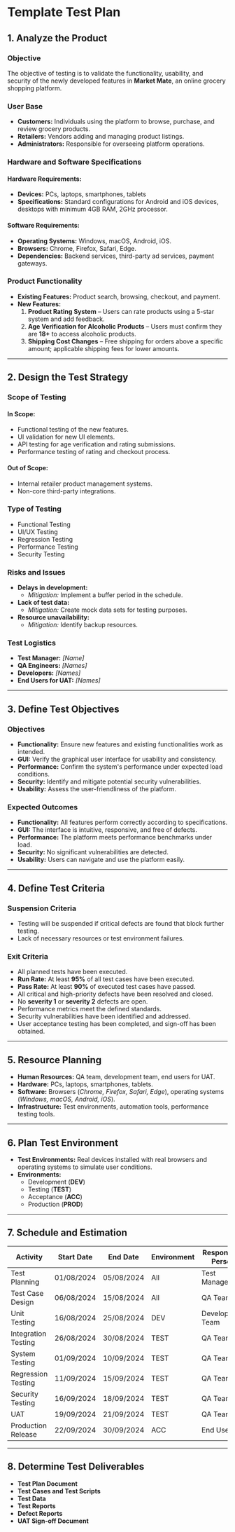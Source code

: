 # Template Test Plan

## 1. Analyze the Product

### Objective
The objective of testing is to validate the functionality, usability, and security of the newly developed features in **Market Mate**, an online grocery shopping platform.

### User Base
- **Customers:** Individuals using the platform to browse, purchase, and review grocery products.
- **Retailers:** Vendors adding and managing product listings.
- **Administrators:** Responsible for overseeing platform operations.

### Hardware and Software Specifications

#### Hardware Requirements:
- **Devices:** PCs, laptops, smartphones, tablets
- **Specifications:** Standard configurations for Android and iOS devices, desktops with minimum 4GB RAM, 2GHz processor.

#### Software Requirements:
- **Operating Systems:** Windows, macOS, Android, iOS.
- **Browsers:** Chrome, Firefox, Safari, Edge.
- **Dependencies:** Backend services, third-party ad services, payment gateways.

### Product Functionality
- **Existing Features:** Product search, browsing, checkout, and payment.
- **New Features:**
  1. **Product Rating System** – Users can rate products using a 5-star system and add feedback.
  2. **Age Verification for Alcoholic Products** – Users must confirm they are **18+** to access alcoholic products.
  3. **Shipping Cost Changes** – Free shipping for orders above a specific amount; applicable shipping fees for lower amounts.

---

## 2. Design the Test Strategy

### Scope of Testing

#### **In Scope:**
- Functional testing of the new features.
- UI validation for new UI elements.
- API testing for age verification and rating submissions.
- Performance testing of rating and checkout process.

#### **Out of Scope:**
- Internal retailer product management systems.
- Non-core third-party integrations.

### Type of Testing
- Functional Testing
- UI/UX Testing
- Regression Testing
- Performance Testing
- Security Testing

### Risks and Issues
- **Delays in development:**  
  - *Mitigation:* Implement a buffer period in the schedule.
- **Lack of test data:**  
  - *Mitigation:* Create mock data sets for testing purposes.
- **Resource unavailability:**  
  - *Mitigation:* Identify backup resources.

### Test Logistics
- **Test Manager:** *[Name]*
- **QA Engineers:** *[Names]*
- **Developers:** *[Names]*
- **End Users for UAT:** *[Names]*

---

## 3. Define Test Objectives

### Objectives
- **Functionality:** Ensure new features and existing functionalities work as intended.
- **GUI:** Verify the graphical user interface for usability and consistency.
- **Performance:** Confirm the system's performance under expected load conditions.
- **Security:** Identify and mitigate potential security vulnerabilities.
- **Usability:** Assess the user-friendliness of the platform.

### Expected Outcomes
- **Functionality:** All features perform correctly according to specifications.
- **GUI:** The interface is intuitive, responsive, and free of defects.
- **Performance:** The platform meets performance benchmarks under load.
- **Security:** No significant vulnerabilities are detected.
- **Usability:** Users can navigate and use the platform easily.

---

## 4. Define Test Criteria

### Suspension Criteria
- Testing will be suspended if critical defects are found that block further testing.
- Lack of necessary resources or test environment failures.

### Exit Criteria
- All planned tests have been executed.
- **Run Rate:** At least **95%** of all test cases have been executed.
- **Pass Rate:** At least **90%** of executed test cases have passed.
- All critical and high-priority defects have been resolved and closed.
- No **severity 1** or **severity 2** defects are open.
- Performance metrics meet the defined standards.
- Security vulnerabilities have been identified and addressed.
- User acceptance testing has been completed, and sign-off has been obtained.

---

## 5. Resource Planning

- **Human Resources:** QA team, development team, end users for UAT.
- **Hardware:** PCs, laptops, smartphones, tablets.
- **Software:** Browsers (*Chrome, Firefox, Safari, Edge*), operating systems (*Windows, macOS, Android, iOS*).
- **Infrastructure:** Test environments, automation tools, performance testing tools.

---

## 6. Plan Test Environment

- **Test Environments:** Real devices installed with real browsers and operating systems to simulate user conditions.
- **Environments:** 
  - Development (**DEV**)
  - Testing (**TEST**)
  - Acceptance (**ACC**)
  - Production (**PROD**)

---

## 7. Schedule and Estimation

| **Activity**          | **Start Date** | **End Date**  | **Environment** | **Responsible Person** | **Estimated Effort** |
|-----------------------|--------------|-------------|--------------|------------------|-----------------|
| Test Planning        | 01/08/2024   | 05/08/2024  | All          | Test Manager    | 20 hours        |
| Test Case Design     | 06/08/2024   | 15/08/2024  | All          | QA Team         | 40 hours        |
| Unit Testing        | 16/08/2024   | 25/08/2024  | DEV          | Development Team | 60 hours        |
| Integration Testing  | 26/08/2024   | 30/08/2024  | TEST         | QA Team         | 30 hours        |
| System Testing      | 01/09/2024   | 10/09/2024  | TEST         | QA Team         | 80 hours        |
| Regression Testing  | 11/09/2024   | 15/09/2024  | TEST         | QA Team         | 40 hours        |
| Security Testing    | 16/09/2024   | 18/09/2024  | TEST         | QA Team         | 20 hours        |
| UAT                | 19/09/2024   | 21/09/2024  | TEST         | QA Team         | 20 hours        |
| Production Release  | 22/09/2024   | 30/09/2024  | ACC          | End Users       | 50 hours        |

---

## 8. Determine Test Deliverables

- **Test Plan Document**
- **Test Cases and Test Scripts**
- **Test Data**
- **Test Reports**
- **Defect Reports**
- **UAT Sign-off Document**
